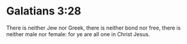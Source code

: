 # Galatians 3:28

There is neither Jew nor Greek, there is neither bond nor free, there is neither male nor female: for ye are all one in Christ Jesus.